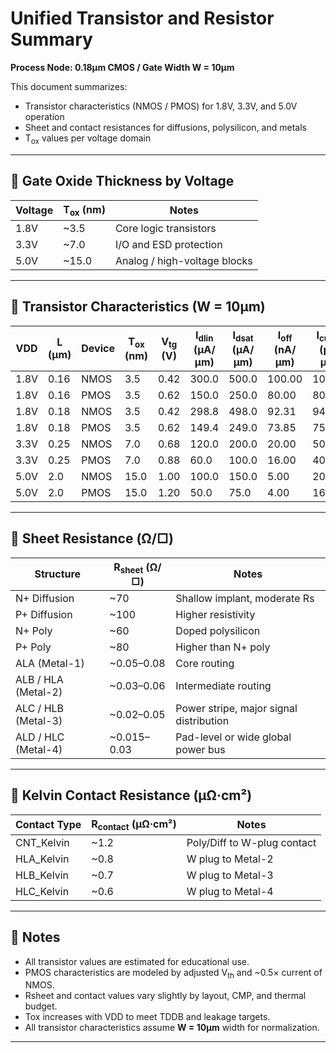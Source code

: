 # Unified Transistor and Resistor Summary  
**Process Node: 0.18μm CMOS / Gate Width W = 10μm**

This document summarizes:

- Transistor characteristics (NMOS / PMOS) for 1.8V, 3.3V, and 5.0V operation
- Sheet and contact resistances for diffusions, polysilicon, and metals
- T<sub>ox</sub> values per voltage domain

---

## 📐 Gate Oxide Thickness by Voltage

| Voltage | T<sub>ox</sub> (nm) | Notes                        |
|---------|---------------------|------------------------------|
| 1.8V    | ~3.5                | Core logic transistors       |
| 3.3V    | ~7.0                | I/O and ESD protection       |
| 5.0V    | ~15.0               | Analog / high-voltage blocks |

---

## 🔋 Transistor Characteristics (W = 10μm)

| VDD  | L (μm) | Device | T<sub>ox</sub> (nm) | V<sub>tg</sub> (V) | I<sub>dlin</sub> (μA/μm) | I<sub>dsat</sub> (μA/μm) | I<sub>off</sub> (nA/μm) | I<sub>cutoff</sub> (pA/μm) | B<sub>vds</sub> (V) |
|------|--------|--------|---------------------|--------------------|---------------------------|---------------------------|--------------------------|-----------------------------|---------------------|
| 1.8V | 0.16   | NMOS   | 3.5                 | 0.42               | 300.0                     | 500.0                     | 100.00                   | 1000.0                      | 1.60                |
| 1.8V | 0.16   | PMOS   | 3.5                 | 0.62               | 150.0                     | 250.0                     | 80.00                    | 800.0                       | 1.60                |
| 1.8V | 0.18   | NMOS   | 3.5                 | 0.42               | 298.8                     | 498.0                     | 92.31                    | 941.8                       | 1.68                |
| 1.8V | 0.18   | PMOS   | 3.5                 | 0.62               | 149.4                     | 249.0                     | 73.85                    | 753.4                       | 1.68                |
| 3.3V | 0.25   | NMOS   | 7.0                 | 0.68               | 120.0                     | 200.0                     | 20.00                    | 50.0                        | 3.50                |
| 3.3V | 0.25   | PMOS   | 7.0                 | 0.88               | 60.0                      | 100.0                     | 16.00                    | 40.0                        | 3.50                |
| 5.0V | 2.0    | NMOS   | 15.0                | 1.00               | 100.0                     | 150.0                     | 5.00                     | 20.0                        | 8.00                |
| 5.0V | 2.0    | PMOS   | 15.0                | 1.20               | 50.0                      | 75.0                      | 4.00                     | 16.0                        | 8.00                |

---

## 🧪 Sheet Resistance (Ω/□)

| Structure             | R<sub>sheet</sub> (Ω/□) | Notes                                   |
|-----------------------|-------------------------|------------------------------------------|
| N+ Diffusion          | ~70                    | Shallow implant, moderate Rs             |
| P+ Diffusion          | ~100                   | Higher resistivity                       |
| N+ Poly               | ~60                    | Doped polysilicon                        |
| P+ Poly               | ~80                    | Higher than N+ poly                      |
| ALA (Metal-1)         | ~0.05–0.08             | Core routing                             |
| ALB / HLA (Metal-2)   | ~0.03–0.06             | Intermediate routing                     |
| ALC / HLB (Metal-3)   | ~0.02–0.05             | Power stripe, major signal distribution  |
| ALD / HLC (Metal-4)   | ~0.015–0.03            | Pad-level or wide global power bus       |

---

## 🔧 Kelvin Contact Resistance (μΩ·cm²)

| Contact Type    | R<sub>contact</sub> (μΩ·cm²) | Notes                                 |
|------------------|------------------------------|----------------------------------------|
| CNT_Kelvin       | ~1.2                         | Poly/Diff to W-plug contact            |
| HLA_Kelvin       | ~0.8                         | W plug to Metal-2                      |
| HLB_Kelvin       | ~0.7                         | W plug to Metal-3                      |
| HLC_Kelvin       | ~0.6                         | W plug to Metal-4                      |

---

## 📝 Notes

- All transistor values are estimated for educational use.
- PMOS characteristics are modeled by adjusted V<sub>th</sub> and ~0.5× current of NMOS.
- Rsheet and contact values vary slightly by layout, CMP, and thermal budget.
- Tox increases with VDD to meet TDDB and leakage targets.
- All transistor characteristics assume **W = 10μm** width for normalization.

---

